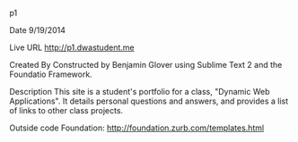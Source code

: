 p1

Date
9/19/2014

Live URL
http://p1.dwastudent.me

Created By
Constructed by Benjamin Glover using Sublime Text 2 and the Foundatio Framework.

Description
This site is a student's portfolio for a class, "Dynamic Web Applications". It details personal questions and answers, and provides a list of links to other class projects. 

Outside code
Foundation: http://foundation.zurb.com/templates.html

